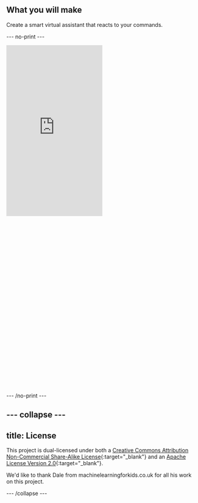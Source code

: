 ## What you will make

Create a smart virtual assistant that reacts to your commands.

--- no-print ---

<html>
  <div style="position: relative; overflow: hidden; padding-top: 177.78%;">
      <iframe style="position: absolute; top: 0; left: 0; right: 0; width: 50%; height: 50%; border: none;" src="https://www.youtube.com/embed/Nq1rrs99Yuo?rel=0&cc_load_policy=1" allowfullscreen allow="accelerometer; autoplay; clipboard-write; encrypted-media; gyroscope; picture-in-picture; web-share">
      </iframe>
  </div>
</html>

--- /no-print ---

--- collapse ---
---
title: License
---

This project is dual-licensed under both a [Creative Commons Attribution Non-Commercial Share-Alike License](http://creativecommons.org/licenses/by-nc-sa/4.0/){:target="_blank"} and an [Apache License Version 2.0](http://www.apache.org/licenses/LICENSE-2.0){:target="_blank"}.

We'd like to thank Dale from machinelearningforkids.co.uk for all his work on this project.

--- /collapse ---